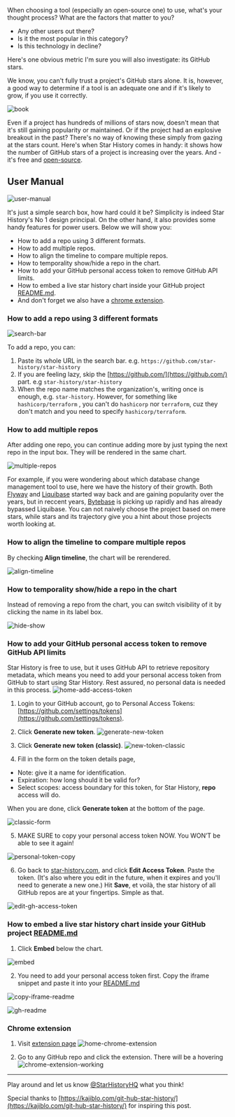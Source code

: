 
When choosing a tool (especially an open-source one) to use, what's your thought process? What are the factors that matter to you?

- Any other users out there?
- Is it the most popular in this category?
- Is this technology in decline?

Here's one obvious metric I'm sure you will also investigate: its GitHub stars.

We know, you can't fully trust a project's GitHub stars alone. It is, however, a good way to determine if a tool is an adequate one and if it's likely to grow, if you use it correctly.

![book](/blog/assets/how-to-use-github-star-history/book.webp)

Even if a project has hundreds of millions of stars now, doesn't mean that it's still gaining popularity or maintained. Or if the project had an explosive breakout in the past? There's no way of knowing these simply from gazing at the stars count. Here's when Star History comes in handy: it shows how the number of GitHub stars of a project is increasing over the years. And - it's free and [open-source](https://github.com/star-history/star-history).

## User Manual

![user-manual](/blog/assets/how-to-use-github-star-history/user-manual.webp)

It's just a simple search box, how hard could it be? Simplicity is indeed Star History's No 1 design principal. On the other hand, it also provides some handy features for power users. Below we will show you:

- How to add a repo using 3 different formats.
- How to add multiple repos.
- How to align the timeline to compare multiple repos.
- How to temporality show/hide a repo in the chart.
- How to add your GitHub personal access token to remove GitHub API limits.
- How to embed a live star history chart inside your GitHub project [README.md](http://README.md).
- And don't forget we also have a [chrome extension](https://chrome.google.com/webstore/detail/star-history/iijibbcdddbhokfepbblglfgdglnccfn).

### How to add a repo using 3 different formats

![search-bar](/blog/assets/how-to-use-github-star-history/search-bar.webp)

To add a repo, you can:

1. Paste its whole URL in the search bar. e.g. `https://github.com/star-history/star-history`
2. If you are feeling lazy, skip the [https://github.com/](https://github.com/) part. e.g `star-history/star-history`
3. When the repo name matches the organization's, writing once is enough, e.g. `star-history`. However, for something like `hashicorp/terraform` , you can't do `hashicorp` nor `terraform`, cuz they don't match and you need to specify `hashicorp/terraform`.

### How to add multiple repos

After adding one repo, you can continue adding more by just typing the next repo in the input box. They will be rendered in the same chart.

![multiple-repos](/blog/assets/how-to-use-github-star-history/multiple-repos.webp)

For example, if you were wondering about which database change management tool to use, here we have the history of their growth.
Both [Flyway](https://flywaydb.org) and [Liquibase](https://liquibase.com) started way back and are gaining popularity over the years, but in reccent years, [Bytebase](https://bytebase.com) is picking up rapidly and has already bypassed Liquibase.
You can not naively choose the project based on mere stars, while stars and its trajectory give you a hint about those projects worth looking at.

### How to align the timeline to compare multiple repos

By checking **Align timeline**, the chart will be rerendered.

![align-timeline](/blog/assets/how-to-use-github-star-history/align-timeline.webp)

### How to temporality show/hide a repo in the chart

Instead of removing a repo from the chart, you can switch visibility of it by clicking the name in its label box.

![hide-show](/blog/assets/how-to-use-github-star-history/hide-show.webp)

### How to add your GitHub personal access token to remove GitHub API limits

Star History is free to use, but it uses GitHub API to retrieve repository metadata, which means you need to add your personal access token from GitHub to start using Star History. Rest assured, no personal data is needed in this process.
![home-add-access-token](/blog/assets/how-to-use-github-star-history/add-access-token.webp)

1. Login to your GitHub account, go to Personal Access Tokens: [https://github.com/settings/tokens](https://github.com/settings/tokens).
2. Click **Generate new token**.
   ![generate-new-token](/blog/assets/how-to-use-github-star-history/generate-new-token.webp)

3. Click **Generate new** **token** **(classic)**.
   ![new-token-classic](/blog/assets/how-to-use-github-star-history/new-token-classic.webp)

4. Fill in the form on the token details page,

- Note: give it a name for identification.
- Expiration: how long should it be valid for?
- Select scopes: access boundary for this token, for Star History, **repo** access will do.

When you are done, click **Generate token** at the bottom of the page.

![classic-form](/blog/assets/how-to-use-github-star-history/classic-form.webp)

5. MAKE SURE to copy your personal access token NOW. You WON’T be able to see it again!

![personal-token-copy](/blog/assets/how-to-use-github-star-history/personal-token-copy.webp)

6. Go back to [star-history.com](/), and click **Edit Access Token**. Paste the token. (It's also where you edit in the future, when it expires and you'll need to generate a new one.) Hit **Save**, et voilà, the star history of all GitHub repos are at your fingertips. Simple as that.

![edit-gh-access-token](/blog/assets/how-to-use-github-star-history/edit-gh-access-token.webp)

### How to embed a live star history chart inside your GitHub project [README.md](http://README.md)

1. Click **Embed** below the chart.

![embed](/blog/assets/how-to-use-github-star-history/embed.webp)

2. You need to add your personal access token first. Copy the iframe snippet and paste it into your [README.md](http://README.md)

![copy-iframe-readme](/blog/assets/how-to-use-github-star-history/copy-iframe-readme.webp)

![gh-readme](/blog/assets/how-to-use-github-star-history/gh-readme.webp)

### Chrome extension

1. Visit [extension page](https://chrome.google.com/webstore/detail/star-history/iijibbcdddbhokfepbblglfgdglnccfn)
   ![home-chrome-extension](/blog/assets/how-to-use-github-star-history/home-chrome-extension.webp)

2. Go to any GitHub repo and click the extension. There will be a hovering
   ![chrome-extension-working](/blog/assets/how-to-use-github-star-history/chrome-extension-working.webp)

---

Play around and let us know [@StarHistoryHQ](https://twitter.com/StarHistoryHQ) what you think!

Special thanks to [https://kajiblo.com/git-hub-star-history/](https://kajiblo.com/git-hub-star-history/) for inspiring this post.
